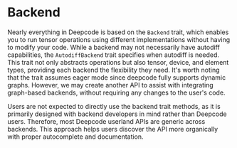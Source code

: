 # Backend

Nearly everything in Deepcode is based on the `Backend` trait, which enables you to run tensor
operations using different implementations without having to modify your code. While a backend may
not necessarily have autodiff capabilities, the `AutodiffBackend` trait specifies when autodiff is
needed. This trait not only abstracts operations but also tensor, device, and element types,
providing each backend the flexibility they need. It's worth noting that the trait assumes eager
mode since deepcode fully supports dynamic graphs. However, we may create another API to assist with
integrating graph-based backends, without requiring any changes to the user's code.

Users are not expected to directly use the backend trait methods, as it is primarily designed with
backend developers in mind rather than Deepcode users. Therefore, most Deepcode userland APIs are generic
across backends. This approach helps users discover the API more organically with proper
autocomplete and documentation.
